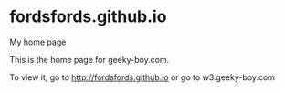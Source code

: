 # fordsfords.github.io
My home page

This is the home page for geeky-boy.com.

To view it, go to http://fordsfords.github.io or go to w3.geeky-boy.com

